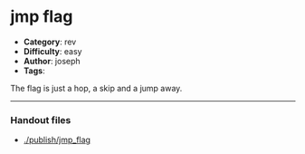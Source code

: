 jmp flag
======================

- **Category**: rev
- **Difficulty**: easy
- **Author**: joseph
- **Tags**: 

The flag is just a hop, a skip and a jump away.

---

### Handout files

- [./publish/jmp_flag](./publish/jmp_flag)
